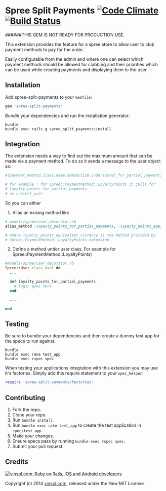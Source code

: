 Spree Split Payments [![Code Climate](https://codeclimate.com/github/vinsol/spree-split-payments.png)](https://codeclimate.com/github/vinsol/spree-split-payments) [![Build Status](https://travis-ci.org/vinsol/spree-split-payments.png?branch=master)](https://travis-ci.org/vinsol/spree-split-payments)
=========================

######THIS GEM IS NOT READY FOR PRODUCTION USE.

This extension provides the feature for a spree store to allow user to club payment methods to pay for the order.

Easily configurable from the admin end where one can select which payment methods should be allowed for clubbing and their priorities which can be used while creating payments and displaying them to the user.

Installation
------------

Add spree-split-payments to your `Gemfile`:

```ruby
gem 'spree-split-payments'
```

Bundle your dependencies and run the installation generator:

```shell
bundle
bundle exec rails g spree_split_payments:install
```

Integration
-----------
The extension needs a way to find out the maximum amount that can be made via a payment method. To do so it sends a message to the user object as:

```ruby
#{payment_method.class.name.demodulize.underscore}_for_partial_payments

# for example : for Spree::PaymentMethod::LoyaltyPoints it calls for
# loyalty_points_for_partial_payments
# on current_user
```

So you can either

1) Alias an exising method like
```ruby
# models/spree/user_decorator.rb
alias_method :loyalty_points_for_partial_payments, :loyalty_points_equivalent_currency

# where loyalty_points_equivalent_currency is the method provided by
# Spree::PaymentMethod::LoyaltyPoints extension.
```

2) Define a method under user class. For example for Spree::PaymentMethod::LoyaltyPoints)
```ruby
#models/spree/user_decorator.rb
Spree::User.class_eval do
  ...

  def loyalty_points_for_partial_payments
    # logic goes here
  end

  ...

end
```

Testing
-------

Be sure to bundle your dependencies and then create a dummy test app for the specs to run against.

```shell
bundle
bundle exec rake test_app
bundle exec rspec spec
```

When testing your applications integration with this extension you may use it's factories.
Simply add this require statement to your `spec_helper`:

```ruby
require 'spree-split-payments/factories'
```

Contributing
------------

1. Fork the repo.
2. Clone your repo.
3. Run `bundle install`.
4. Run `bundle exec rake test_app` to create the test application in `spec/test_app`.
5. Make your changes.
6. Ensure specs pass by running `bundle exec rspec spec`.
7. Submit your pull request.


Credits
-------

[![vinsol.com: Ruby on Rails, iOS and Android developers](http://vinsol.com/vin_logo.png "Ruby on Rails, iOS and Android developers")](http://vinsol.com)

Copyright (c) 2014 [vinsol.com](http://vinsol.com "Ruby on Rails, iOS and Android developers"), released under the New MIT License
